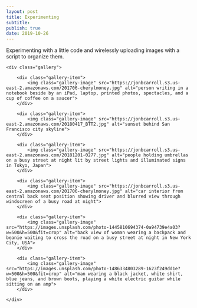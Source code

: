 ```yaml
---
layout: post
title: Experimenting
subtitle: 
publish: true
date: 2019-10-26
---
```


Experimenting with a little code and wirelessly uploading images with a script to organize them.

<div class="container">

	

	<div class="gallery">

		<div class="gallery-item">
			<img class="gallery-image" src="https://jonbcarroll.s3.us-east-2.amazonaws.com/201706-cherylmoney.jpg" alt="person writing in a notebook beside by an iPad, laptop, printed photos, spectacles, and a cup of coffee on a saucer">
		</div>

		<div class="gallery-item">
			<img class="gallery-image" src="https://jonbcarroll.s3.us-east-2.amazonaws.com/20180417_BTT2.jpg" alt="sunset behind San Francisco city skyline">
		</div>

		<div class="gallery-item">
			<img class="gallery-image" src="https://jonbcarroll.s3.us-east-2.amazonaws.com/20181201-0277.jpg" alt="people holding umbrellas on a busy street at night lit by street lights and illuminated signs in Tokyo, Japan">
		</div>

		<div class="gallery-item">
			<img class="gallery-image" src="https://jonbcarroll.s3.us-east-2.amazonaws.com/201706-cherylmoney.jpg" alt="car interior from central back seat position showing driver and blurred view through windscreen of a busy road at night">
		</div>

		<div class="gallery-item">
			<img class="gallery-image" src="https://images.unsplash.com/photo-1445810694374-0a94739e4a03?w=500&h=500&fit=crop" alt="back view of woman wearing a backpack and beanie waiting to cross the road on a busy street at night in New York City, USA">
		</div>

		<div class="gallery-item">
			<img class="gallery-image" src="https://images.unsplash.com/photo-1486334803289-1623f249dd1e?w=500&h=500&fit=crop" alt="man wearing a black jacket, white shirt, blue jeans, and brown boots, playing a white electric guitar while sitting on an amp">
		</div>

	</div>

</div>



